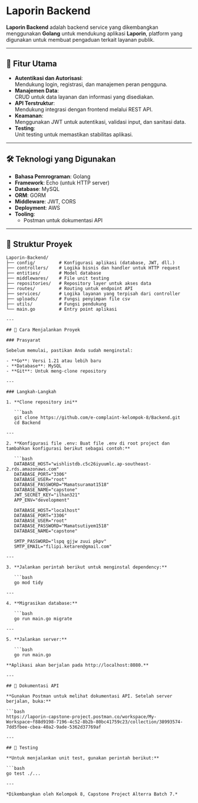 # Laporin Backend

**Laporin Backend** adalah backend service yang dikembangkan menggunakan **Golang** untuk mendukung aplikasi **Laporin**, platform yang digunakan untuk membuat pengaduan terkait layanan publik.

---

## 📑 Fitur Utama

- **Autentikasi dan Autorisasi**:  
  Mendukung login, registrasi, dan manajemen peran pengguna.
- **Manajemen Data**:  
  CRUD untuk data layanan dan informasi yang disediakan.
- **API Terstruktur**:  
  Mendukung integrasi dengan frontend melalui REST API.
- **Keamanan**:  
  Menggunakan JWT untuk autentikasi, validasi input, dan sanitasi data.
- **Testing**:  
  Unit testing untuk memastikan stabilitas aplikasi.

---

## 🛠️ Teknologi yang Digunakan

- **Bahasa Pemrograman**: Golang  
- **Framework**: Echo (untuk HTTP server)  
- **Database**: MySQL  
- **ORM**: GORM  
- **Middleware**: JWT, CORS  
- **Deployment**: AWS  
- **Tooling**:  
  - Postman untuk dokumentasi API  

---

## 📂 Struktur Proyek

```plaintext
Laporin-Backend/
├── config/         # Konfigurasi aplikasi (database, JWT, dll.)
├── controllers/    # Logika bisnis dan handler untuk HTTP request
├── entities/       # Model database
├── middlewares/    # File unit testing
├── repositories/   # Repository layer untuk akses data
├── routes/         # Routing untuk endpoint API
├── services/       # Logika layanan yang terpisah dari controller
├── uploads/        # Fungsi penyimpan file csv 
├── utils/          # Fungsi pendukung
└── main.go         # Entry point aplikasi

---

## 🚀 Cara Menjalankan Proyek

### Prasyarat

Sebelum memulai, pastikan Anda sudah menginstal:  

- **Go**: Versi 1.21 atau lebih baru  
- **Database**: MySQL  
- **Git**: Untuk meng-clone repository  

---

### Langkah-Langkah

1. **Clone repository ini**  

   ```bash
   git clone https://github.com/e-complaint-kelompok-8/Backend.git
   cd Backend

---

2. **Konfigurasi file .env: Buat file .env di root project dan tambahkan konfigurasi berikut sebagai contoh:**  

   ```bash
   DATABASE_HOST="wishlistdb.c5c26iyuumlc.ap-southeast-2.rds.amazonaws.com"
   DATABASE_PORT="3306"
   DATABASE_USER="root"
   DATABASE_PASSWORD="Mamatsuramat1518"
   DATABASE_NAME="capstone"
   JWT_SECRET_KEY="ilhan321"
   APP_ENV="development"

   DATABASE_HOST="localhost"
   DATABASE_PORT="3306"
   DATABASE_USER="root"
   DATABASE_PASSWORD="Mamatsutiyem1518"
   DATABASE_NAME="capstone"

   SMTP_PASSWORD="lspq gjjw zuui pkpv"
   SMTP_EMAIL="filipi.ketaren@gmail.com"

---

3. **Jalankan perintah berikut untuk menginstal dependency:**  

   ```bash
   go mod tidy

---

4. **Migrasikan database:**  

   ```bash
   go run main.go migrate

---

5. **Jalankan server:**  

   ```bash
   go run main.go

**Aplikasi akan berjalan pada http://localhost:8080.**

---

## 📜 Dokumentasi API

**Gunakan Postman untuk melihat dokumentasi API. Setelah server berjalan, buka:**

```bash
https://laporin-capstone-project.postman.co/workspace/My-Workspace~f88d9198-7196-4c52-8b2b-80bc41759c23/collection/38993574-7dd5fbee-cbea-40a2-9ade-5362d37769af

---

## 🧪 Testing

**Untuk menjalankan unit test, gunakan perintah berikut:**

```bash
go test ./...

---

*Dikembangkan oleh Kelompok 8, Capstone Project Alterra Batch 7.*